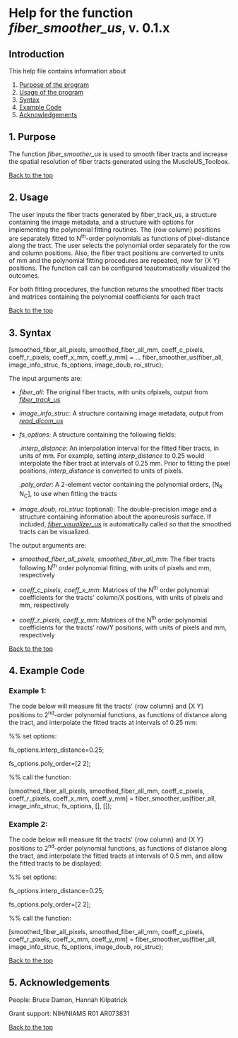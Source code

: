 # Help for the function <i>fiber_smoother_us</i>, v. 0.1.x

## Introduction

This help file contains information about
1) [Purpose of the program](https://github.com/bdamon/MuscleUS_Toolbox/blob/master/Help/Help-for-fiber_smoother_us.md#1-purpose)
2) [Usage of the program](https://github.com/bdamon/MuscleUS_Toolbox/blob/master/Help/Help-for-fiber_smoother_us.md#2-usage)
3) [Syntax](https://github.com/bdamon/MuscleUS_Toolbox/blob/master/Help/Help-for-fiber_smoother_us.md#3-Syntax)
4) [Example Code](https://github.com/bdamon/MuscleUS_Toolbox/blob/master/Help/Help-for-fiber_smoother_us.md#4-Example-Code)
5) [Acknowledgements](https://github.com/bdamon/MuscleUS_Toolbox/blob/master/Help/Help-for-fiber_smoother_us.md#5-Acknowledgements)

## 1. Purpose
 
The function <i>fiber_smoother_us</i> is used to smooth fiber tracts and increase the spatial resolution of fiber tracts generated using the MuscleUS_Toolbox.

[Back to the top](https://github.com/bdamon/MuscleUS_Toolbox/blob/master/Help/Help-for-fiber_smoother_us.md)

## 2. Usage
The user inputs the fiber tracts generated by fiber_track_us, a structure containing the image metadata, and a structure with options for implementing the polynomial fitting routines.  The {row column} positions are separately fitted to N<sup>th</sup>-order polynomials as functions of pixel-distance along the tract. The user selects the polynomial order separately for the row and column positions. Also, the fiber tract positions are converted to units of mm and the polynomial fitting procedures are repeated, now for {X Y} positions. The function call can be configured toautomatically visualized the outcomes.

For both fitting procedures, the function returns the smoothed fiber tracts and matrices containing the polynomial coefficients for each tract

[Back to the top](https://github.com/bdamon/MuscleUS_Toolbox/blob/master/Help/Help-for-fiber_smoother_us.md)

## 3. Syntax

[smoothed_fiber_all_pixels, smoothed_fiber_all_mm, coeff_c_pixels, coeff_r_pixels, coeff_x_mm, coeff_y_mm] = ...
    fiber_smoother_us(fiber_all, image_info_struc, fs_options, image_doub, roi_struc);

The input arguments are:
 
* <i>fiber_all</i>: The original fiber tracts, with units ofpixels, output from [<i>fiber_track_us</i>](https://github.com/bdamon/MuscleUS_Toolbox/blob/master/Help/Help-for-fiber_track_us.md)

* <i>image_info_struc</i>: A structure containing image metadata, output from [<i>read_dicom_us</i>](https://github.com/bdamon/MuscleUS_Toolbox/blob/master/Help/Help-for-read_dicom_us.md)

* <i>fs_options</i>: A structure containing the following fields:

  <i>.interp_distance</i>: An interpolation interval for the fitted fiber tracts, in units of mm.  For example, setting <i>interp_distance</i> to 0.25 would interpolate the fiber tract at intervals of 0.25 mm. Prior to fitting the pixel positions, <i>interp_distance</i> is converted to units of pixels.
  
  <i>.poly_order</i>: A 2-element vector containing the polynomial orders, [N<sub>R</sub> N<sub>C</sub>], to use when fitting the tracts

* <i>image_doub, roi_struc</i> (optional): The double-precision image and a structure containing information about the aponeurosis surface. If included, [<i>fiber_visualizer_us</i>](https://github.com/bdamon/MuscleUS_Toolbox/blob/master/Help/Help-for-fiber_visualizer_us.md) is automatically called so that the smoothed tracts can be visualized.

The output arguments are:

* <i>smoothed_fiber_all_pixels, smoothed_fiber_all_mm</i>: The fiber tracts following N<sup>th</sup> order polynomial fitting, with units of pixels and mm, respectively

* <i>coeff_c_pixels, coeff_x_mm</i>: Matrices of the N<sup>th</sup> order polynomial coefficients for the tracts' column/X positions, with units of pixels and mm, respectively

* <i>coeff_r_pixels, coeff_y_mm</i>: Matrices of the N<sup>th</sup> order polynomial coefficients for the tracts' row/Y positions, with units of pixels and mm, respectively

[Back to the top](https://github.com/bdamon/MuscleUS_Toolbox/blob/master/Help/Help-for-fiber_smoother_us.md)

## 4. Example Code
### Example 1:
The code below will measure fit the tracts' {row column} and {X Y} positions to 2<sup>nd</sup>-order polynomial functions, as functions of distance along the tract, and interpolate the fitted tracts at intervals of 0.25 mm:

%% set options:

fs_options.interp_distance=0.25;

fs_options.poly_order=[2 2];

%% call the function:

[smoothed_fiber_all_pixels, smoothed_fiber_all_mm, coeff_c_pixels, coeff_r_pixels, coeff_x_mm, coeff_y_mm] = fiber_smoother_us(fiber_all, image_info_struc, fs_options, [], []);
  
### Example 2:
The code below will measure fit the tracts' {row column} and {X Y} positions to 2<sup>nd</sup>-order polynomial functions, as functions of distance along the tract, and interpolate the fitted tracts at intervals of 0.5 mm, and allow the fitted tracts to be displayed:

%% set options:

fs_options.interp_distance=0.25;

fs_options.poly_order=[2 2];

%% call the function:

[smoothed_fiber_all_pixels, smoothed_fiber_all_mm, coeff_c_pixels, coeff_r_pixels, coeff_x_mm, coeff_y_mm] = fiber_smoother_us(fiber_all, image_info_struc, fs_options, image_doub, roi_struc);
  
[Back to the top](https://github.com/bdamon/MuscleUS_Toolbox/blob/master/Help/Help-for-fiber_smoother_us.md)

## 5. Acknowledgements
 People: Bruce Damon, Hannah Kilpatrick
 
 Grant support: NIH/NIAMS R01 AR073831

[Back to the top](https://github.com/bdamon/MuscleUS_Toolbox/blob/master/Help/Help-for-fiber_smoother_us.md)
